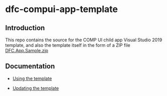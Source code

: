 # dfc-compui-app-template

## Introduction

This repo contains the source for the COMP UI child app Visual Studio 2019 template, and also the template itself in the form of a ZIP file [DFC.App.Sample.zip](DFC.App.Sample.zip)

## Documentation

- [Using the template](README-Using-the-template.md)

- [Updating the template](README-Updating-the-template.md)
